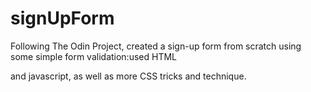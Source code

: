 # signUpForm
Following The Odin Project, created a sign-up form from scratch using some simple form validation:used HTML <form> and javascript, as well as more CSS tricks and technique.

